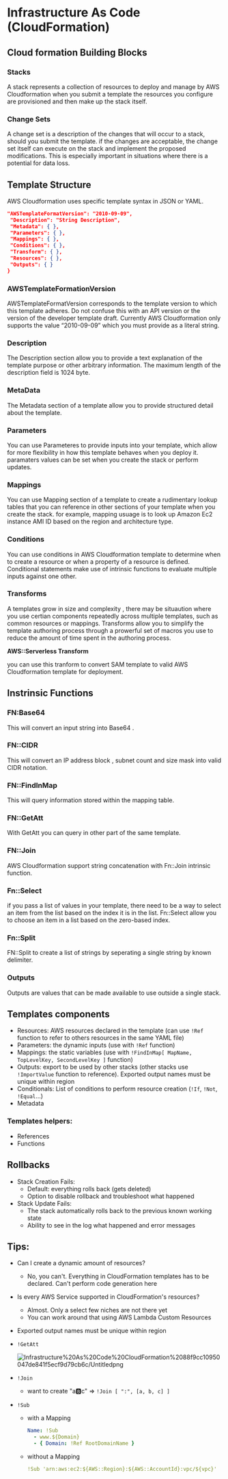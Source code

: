 # Infrastructure As Code (CloudFormation)

## Cloud formation Building Blocks

### Stacks

A stack represents a collection of resources to deploy and manage by AWS Cloudformation when you submit a template the resources you configure are provisioned and then make up the stack itself.

### Change Sets

A change set is a description of the changes that will occur to a stack, should you submit the template. if the changes are acceptable, the change set itself can execute on the stack and implement the proposed modifications. This is especially important in situations where there is a potential for data loss.

## Template Structure

AWS Cloudformation uses specific template syntax in JSON or YAML.

```json
"AWSTemplateFormatVersion": "2010-09-09",
 "Description": "String Description",
 "Metadata": { },
 "Parameters": { },
 "Mappings": { },
 "Conditions": { },
 "Transform": { },
 "Resources": { },
 "Outputs": { }
}
```

### AWSTemplateFormationVersion

AWSTemplateFormatVersion corresponds to the template version to which this template adheres. Do not confuse this with an API version or the version of the developer template draft. Currently AWS Cloudformation only supports the value “2010-09-09” which you must provide as a literal string.

### Description

The Description section allow you to provide a text explanation of the template purpose or other arbitrary information. The maximum length of the description field is 1024 byte.

### MetaData

The Metadata section of a template allow you to provide structured detail about the template.

### Parameters

You can use Parameteres to provide inputs into your template, which allow for more flexibility in how this template behaves when you deploy it. paramaters values can be set when you create the stack or perform updates.

### Mappings

You can use Mapping section of a template to create a rudimentary lookup tables that you can reference in other sections of your template when you create the stack. for example, mapping usuage is to look up Amazon Ec2 instance AMI ID based on the region and architecture type.

### Conditions

You can use conditions in AWS Cloudformation template to determine when to create a resource or when a property of a resource is defined. Conditional statements make use of intrinsic functions to evaluate multiple inputs against one other.

### Transforms

A templates grow in size and complexity , there may be situaution where you use certian components repeatedly across multiple templates, such as common resources or mappings. Transforms allow you to simplify the template authoring process through a prowerful set of macros you use to reduce the amount of time spent in the authoring process.

**AWS::Serverless Transform**

you can use this tranform to convert SAM template to valid AWS Cloudformation template for deployment.

## Instrinsic Functions

### FN:Base64

This will convert an input string into Base64 .

### FN::CIDR

This will convert an IP address block , subnet count and size mask into valid CIDR notation.

### FN::FindInMap

This will query information stored within the mapping table.

### FN::GetAtt

With GetAtt you can query in other part of the same template.

### FN::Join

AWS Cloudformation support string concatenation with Fn::Join intrinsic function.

### Fn::Select

if you pass a list of values in your template, there need to be a way to select an item from the list based on the index it is in the list. Fn::Select allow you to choose an item in a list based on the zero-based index.

### Fn::Split

FN::Split to create a list of strings by seperating a single string by known delimiter.

### Outputs

Outputs are values that can be made available to use outside a single stack.

## Templates components

- Resources: AWS resources declared in the template (can use `!Ref` function to refer to others resources in the same YAML file)
- Parameters: the dynamic inputs (use with `!Ref` function)
- Mappings: the static variables (use with `!FindInMap[ MapName, TopLevelKey, SecondLevelKey ]` function)
- Outputs: export to be used by other stacks (other stacks use `!ImportValue` function to reference). Exported output names must be unique within region
- Conditionals: List of conditions to perform resource creation (`!If`, `!Not`, `!Equal`...)
- Metadata

### Templates helpers:

- References
- Functions

## Rollbacks

- Stack Creation Fails:
  - Default: everything rolls back (gets deleted)
  - Option to disable rollback and troubleshoot what happened
- Stack Update Fails:
  - The stack automatically rolls back to the previous known working state
  - Ability to see in the log what happened and error messages

## Tips:

- Can I create a dynamic amount of resources?
  
  - No, you can't. Everything in CloudFormation templates has to be declared. Can't perform code generation here
- Is every AWS Service supported in CloudFormation's resources?
  
  - Almost. Only a select few niches are not there yet
  - You can work around that using AWS Lambda Custom Resources
- Exported output names must be unique within region
  
- `!GetAtt`
  
  ![Infrastructure%20As%20Code%20CloudFormation%2088f9cc10950047de841f5ecf9d79cb6c/Untitledpng](file://C:\Users\ashehzad\Downloads\Export-a8baa757-bb1a-478e-b6ec-f946b6176b1a\Infrastructure%20As%20Code%20(CloudFormation)%2088f9cc10950047de841f5ecf9d79cb6c\Untitled.png)
  
- `!Join`
  
  - want to create "a:b:c" ⇒ `!Join [ ":", [a, b, c] ]`
- `!Sub`
  
  - with a Mapping
    
    ```yaml
    Name: !Sub
      - www.${Domain}
      - { Domain: !Ref RootDomainName }
    ```
    
  - without a Mapping
    
    ```yaml
    !Sub 'arn:aws:ec2:${AWS::Region}:${AWS::AccountId}:vpc/${vpc}'
    ```